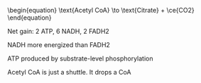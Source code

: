 \begin{equation}
\text{Acetyl CoA} \to \text{Citrate} + \ce{CO2}
\end{equation}

Net gain: 2 ATP, 6 NADH, 2 FADH2

NADH more energized than FADH2

ATP produced by substrate-level phosphorylation

Acetyl CoA is just a shuttle. It drops a CoA

